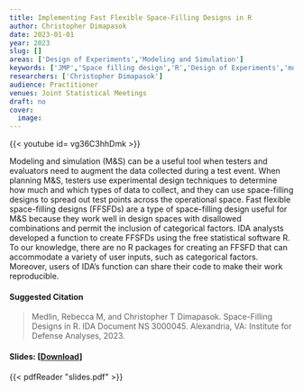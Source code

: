 ```yaml
---
title: Implementing Fast Flexible Space-Filling Designs in R
author: Christopher Dimapasok
date: 2023-01-01
year: 2023
slug: []
areas: ['Design of Experiments','Modeling and Simulation']
keywords: ['JMP','Space filling design','R','Design of Experiments','modeling and simulation']
researchers: ['Christopher Dimapasok']
audience: Practitioner
venues: Joint Statistical Meetings
draft: no
cover:
  image: 
---
```


{{< youtube id= vg36C3hhDmk >}}

Modeling and simulation (M&S) can be a useful tool when testers and evaluators need to augment the data collected during a test event. When planning M&S, testers use experimental design techniques to determine how much and which types of data to collect, and they can use space-filling designs to spread out test points across the operational space. Fast flexible space-filling designs (FFSFDs) are a type of space-filling design useful for M&S because they work well in design spaces with disallowed combinations and permit the inclusion of categorical factors. IDA analysts developed a function to create FFSFDs using the free statistical software R. To our knowledge, there are no R packages for creating an FFSFD that can accommodate a variety of user inputs, such as categorical factors. Moreover, users of IDA’s function can share their code to make their work reproducible.

#### Suggested Citation
> Medlin, Rebecca M, and Christopher T Dimapasok. Space-Filling Designs in R. IDA Document NS 3000045. Alexandria, VA: Institute for Defense Analyses, 2023.

#### Slides: [[Download](slides.pdf)]
{{< pdfReader "slides.pdf" >}}




